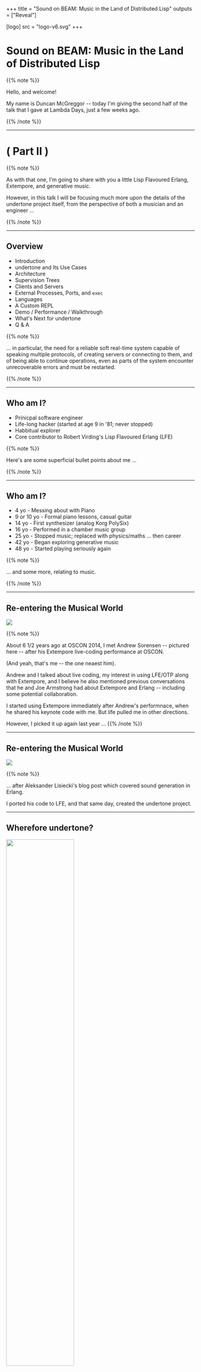 +++
title = "Sound on BEAM: Music in the Land of Distributed Lisp"
outputs = ["Reveal"]

[logo]
src = "logo-v6.svg"
+++

# Sound on BEAM: Music in the Land of Distributed Lisp

[//]: Speaker-Notes:
{{% note %}}

Hello, and welcome!

My name is Duncan McGreggor -- today I'm giving the second half of the talk
that I gave at Lambda Days, just a few weeks ago.

{{% /note %}}

---

# ( Part II )

[//]: Speaker-Notes:
{{% note %}}

As with that one, I'm going to share with you a little Lisp Flavoured Erlang,
Extempore, and generative music. 

However, in this talk I will be focusing much more upon the details of
the undertone project itself, from the perspective of both a musician
and an engineer ...

{{% /note %}}

---

## Overview

* Introduction
* undertone and Its Use Cases
* Architecture
* Supervision Trees
* Clients and Servers
* External Processes, Ports, and `exec`
* Languages
* A Custom REPL
* Demo / Performance / Walkthrough
* What's Next for undertone
* Q & A

[//]: Speaker-Notes:
{{% note %}}

... in particular, the need for a reliable soft real-time
system capable of speaking multiple protocols, of creating servers or 
connecting to them, and of being able to continue operations, even
as parts of the system encounter unrecoverable errors and must be restarted.

{{% /note %}}

---

## Who am I?

* Prinicpal software engineer
* Life-long hacker (started at age 9 in '81; never stopped)
* Habbitual explorer
* Core contributor to Robert Virding's Lisp Flavoured Erlang (LFE)

[//]: Speaker-Notes:
{{% note %}}

Here's are some superficial bullet points about me ...

{{% /note %}}

---

## Who am I?

* 4 yo - Messing about with Piano
* 9 or 10 yo - Formal piano lessons, casual guitar
* 14 yo - First synthesizer (analog Korg PolySix)
* 16 yo - Performed in a chamber music group
* 25 yo - Stopped music; replaced with physics/maths ... then career
* 42 yo - Began exploring generative music
* 48 yo - Started playing seriously again

[//]: Speaker-Notes:
{{% note %}}

... and some more, relating to music.

{{% /note %}}

---


## Re-entering the Musical World

<img src="dm_as_1.jpg" />

{{% note %}}

About 6 1/2 years ago at OSCON 2014, I met Andrew Sorensen -- pictured here -- after his Extempore live-coding performance at OSCON.

(And yeah, that's me -- the one neaest him).

Andrew and I talked about live coding, my interest in using LFE/OTP along with Extempore, and I believe he also mentioned previous conversations that he and Joe Armstrong had about Extempore and Erlang -- including some potential collaboration.

I started using Extempore immediately after Andrew's performnace, when he shared his keynote code with me. But life pulled me in other directions.

However, I picked it up again last year ...
{{% /note %}}

---

## Re-entering the Musical World

<img src="sound_of_erlang.jpg" /> 

{{% note %}}

... after Aleksander Lisiecki's blog post which covered sound generation in Erlang.

I ported his code to LFE, and that same day, created the undertone project.

---

## Wherefore undertone?

<img src="undertone-logo-v1.svg" width="60%" style="border:none; background: none; box-shadow: none;"/> 

{{% note %}}

That would have been another empty repo, though, if I hadn't already returned to music.

undertone came about due to my need to control synthsizers -- both hardware and software -- and run services. For all the separate systems I wanted to manage, a BEAM language felt like the perfect match.

I started by reading everything I could on Erlang and music, retracing Joe Armstrong's steps from the mid-2000s up until a few short years ago. 

As such, one of the first features that landed in undertone was support for Open Sound Control (or OSC). This allowed me to run several of Joe's code samples from within a structured project using a custom backend for SuperCollider.

Ultimately, though, I became frustrated by my admittedly subjective perception that SuperCollider seems to lack an element of musicality -- a feeling that echo'ed my previous experiences with SuperCollider.

Remembering my wonderful experience with Extempore, I turned there next.

Within a few days I'd added a new backend for it in undertone, one that allowed me to run Extempore code from LFE.

{{% /note %}}

---

## Wherefore undertone?

<img src="undertone-logo-v1.svg" width="60%" style="border:none; background: none; box-shadow: none;"/> 

{{% note %}}

The real "why" behind undertone isn't a battle of backends, though ...

the heart of the matter is what I wanted to do with it.

In my practice sessions with guitar and synthesizers, I wanted to be able to quickly write a few lines of code for some ambient backing sounds, or chord progressions against which I could practice scales, or experiment with intervals and counterpoint.

After so long in the software industry, I'm just much, much faster at writing code than sitting down with a sheaf of blank staves and writing notes. So it needed to be in a language which whick I had fluency.

And, if I'm going to be writing code in my spare time, it needs to be in a language that I love and have fun using. Ergo, LFE.

{{% /note %}}

---

## Wherefore undertone?

* Create music in my preferred language
* Monitoring and automatically restarting OS processes
* Speak to Open Sound Control servers (i.e., controlling faders on software consoles/mixers)
* Potentially host my own OSC servers
* Send TCP packages to the Extempore compiler service
* Automtically reconnect (with backoff support) to required services
* Be able to restart any of these components in the event of partial or complete system failure

{{% note %}}

Above and beyond that, I needed to be able to control external processes running on the operating system, restarting them as necessary. There are a lot of features listed here, but that one is biggie for me -- having run into it early one. I did a lot of experimentation with different MIDI drivers, software synthesizers, VST plugin hosts, and ended up having various applications or their supporting processes, crash.

Sometimes days of work -- where I'd invested my time in a long chain of trial and error -- were lost. All because just one component I'd been experimenting with was unstable or wasn't designed to do the crazy things I was asking of it.

And to that point ...

{{% /note %}}

---

## Wherefore undertone?

Also:

* Maintain multiple, separate state contexts
* Support a familiar workflow (a REPL!)
* Provide basic session management (ETS + a handful of functions)

{{% note %}}

I also needed to manage state in a sane manner. As you are all assuradly well aware, the points above and those in the previous slide are features readily available in OTP or in those BEAM languages which offer Erlang interoperability.

And it is for all these reasons that undertone was born, created in LFE, and built upon the foundation of Erlang and OTP.

{{% /note %}}

---

{{< slide transition="none" >}}

## What is undertone?

<img src="arch/erlang-node-diagram2.jpg" width="80%" style="border:none; background: none;"/> 

{{% note %}}

undertone is an idea and a set of needs which depend upon multiple systems in order to realise the goal of making music reliably.

{{% /note %}}

---

## Architecture

<img src="arch/system-context.jpg" style="width: 100%" />

[//]: Speaker-Notes:
{{% note %}}

Here's a diagram that is perhaps a bit more useful: a view of the system configured to use the Extempore backend.

{{% /note %}}

---

## Architecture

System context for Extempore:

* talks to the OS / routes MIDI
* signals routed to external devices
* also routed to MIDI in the DAW (e.g., software synthesizers)

[//]: Speaker-Notes:
{{% note %}}
Extempore runs a TCP server to which we can connect, and then from there, gain access to the operating system's audio layer, MIDI devices, and the like.
{{% /note %}}

---

## Architecture

System context for undertone:

* uses Erlang (starts up supervision tree, clients, servers)
* talks to Extempore (bitstrings over TCP)
* controls OSC servers (e.g., DAWs)

[//]: Speaker-Notes:
{{% note %}}
undertone spawns Extmpore as a managed OS process, starts a TCP client, and optionally starts Open Sound Control clients and servers.

All of this goes into a supervision tree that will restart these components, should one push them beyond their limits -- all without crashing the Erlang VM.

{{% /note %}}

---

## Architecture

<img src="arch/system-context.jpg" style="width: 100%" />

[//]: Speaker-Notes:
{{% note %}}

In addition to Extempore support ...

{{% /note %}}

---

## Architecture

<img src="arch/system-context-bevin.jpg" style="width: 100%" />

[//]: Speaker-Notes:
{{% note %}}

I'm working on a new backend that runs Moog's head of software, Geert Bevin's command line MIDI tools as long running processes.

The architecture changes a little bit based upon the designs of the supported backends.

I had hoped to have this ready to show you today, but I instead chose to create a new demo on a sampled grand piano, which I'll be showing you in a few minutes.
{{% /note %}}

---

## Architecture

<img src="arch/system-context.jpg" style="width: 100%" />

[//]: Speaker-Notes:
{{% note %}}

Back to the Extempore backend:

If we zoom in on the section ...

{{% /note %}}

---

{{< slide transition="none" >}}

## Architecture

<img src="arch/system-context-zoom.jpg" style="width: 100%" />

[//]: Speaker-Notes:
{{% note %}}

... within the dashed purple border ...

{{% /note %}}

 
---
 
## Architecture

<img src="arch/containers2.jpg" style="width: 100%" />

[//]: Speaker-Notes:
{{% note %}}
We can see a little more of how undertone pulls systems together.

This particular view of the architecture shows which components are connected to each other and how.
{{% /note %}}

---

{{< slide transition="none" >}}

## Architecture

<img src="arch/containers2.jpg" style="width: 100%" />

[//]: Speaker-Notes:
{{% note %}}
The grey box in the middle-right is what you will being seeing during the demo.

It represents a custom Extempore REPL -- written in LFE -- that has its own commands separate from the LFE REPL and is capable of communicating with the Extempore compiler server.

{{% /note %}}

---

{{< slide transition="none" >}}

## Architecture

<img src="arch/containers2.jpg" style="width: 100%" />

[//]: Speaker-Notes:
{{% note %}}
Extempore proper, doesn't actually have a REPL of its own -- the standard way of interacting with it is by means of a text editor such as Emacs that's capable of sending Scheme forms to the Extempore TCP server for on-the-fly compilation.

Everything with a grey box within the dashed purple border here has been written in LFE.

{{% /note %}}

---

## Architecture

The undertone "container":

* OTP app with supervisor and state server
* State server for mananging session commands and system config
* OSC clients for any OSC-enabled software running a UDP server
* TCP client for long-running connections to Extempore
* LFE REPL
* Extempore REPL

[//]: Speaker-Notes:
{{% note %}}
This is a quick textual overview of what we just covered ...
{{% /note %}}

---

## Progress Check

* ✅ Introduction
* ✅ undertone and Its Use Cases
* ✅ Architecture
* Supervision Trees
* Clients and Servers
* External Processes, Ports, and exec
* A Custom REPL
* Demo / Performance / Walkthrough
* What's Next for undertone
* Q & A

{{% note %}}

Okay, quick update on what we've covered so far ...

{{% /note %}}


---

## Supervision Trees

<img src="treebeard-talbot-jenkins.jpg" style="width: 40%" />

[//]: Speaker-Notes:
{{% note %}}

Now let's take a closer look at undertone's supervision tree.

{{% /note %}}

---

## Supervision Trees

<img src="undertone-sup.jpg" style="width: 100%" />

[//]: Speaker-Notes:
{{% note %}}

Here's the undertonee supervisor `init` function: based upon configuration
values, it will create different Erlang child processes to manage.

{{% /note %}}

---

## Supervision Trees

<img src="undertone-sup-xt.jpg" style="width: 100%" />

[//]: Speaker-Notes:
{{% note %}}

undertone running the Extempore backend supervises:

1. the general undertone server common to all backends 
2. a server specific to the Extempore backend
3. and then an additional server that manages the Extempore REPL sessions

The backend-specific server then opens an Erlang port to manage the OS process in which the Extempore binary is running.

{{% /note %}}

---

## Supervision Trees

<img src="undertone-sup-bevin.jpg" style="width: 100%" />

[//]: Speaker-Notes:
{{% note %}}

Things are a little different for the "Bevin" backend:

1. while there's still the general server
2. and a backend-specific server

There's no custom REPL. This backend doesn't have its own language, unlike Extempore, so we get to use the regular LFE REPL.

Also, there are two OS processes for the two separate binaries for this backend: A MIDI tool for sending MIDI messages, and another for receiving them.

{{% /note %}}

---

## Clients and Servers

* Extempore client
  * TCP client for sending messages to the compiler server
  * Scheme syntax as bitstrings
  * Started by the release

[//]: Speaker-Notes:
{{% note %}}

TBD

{{% /note %}}

---

## Clients and Servers

* Open Sound Control clients
  * potentially many
  * connecting to both software and hardware
  * e.g., digital audio workstations (DAWs) to control console faders

[//]: Speaker-Notes:
{{% note %}}

TBD

{{% /note %}}

---

## Clients and Servers

* Open Sound Control servers
  * none right now
  * could create an OSC/MIDI bridge in LFE/Erlang 
  * create a custom Raspberry Pi sound device and export OSC methods
* erlsci/osc is UDP only

[//]: Speaker-Notes:
{{% note %}}

TBD

{{% /note %}}

---

## Clients and Servers

* `gen_servers` for state management
* The Extempore REPL is a simple looping server
* The undertone backends each have their own `gen_server` that's responsible for managing the backend

[//]: Speaker-Notes:
{{% note %}}

TBD

{{% /note %}}

---

## External Processes & Erlang Ports

* Used to use `erlang:open_port` (`spawn_executable`)
* Switched to `exec` library (which still uses Erlang ports)
* Extempore backend:
  * capturing output from Extempore
* "Bevin" backend:
  * sending MIDI (OS process)
  * receiving MIDI (separate OS process)
  * stdout is captured for both and logged / parsed

[//]: Speaker-Notes:
{{% note %}}

TBD

{{% /note %}}

---

## Dependencies

* https://github.com/erlsci/osc
  * Forked from https://github.com/marianoguerra/erlang-osc
  * 5-10 year old code, updated per rebar3 project best practices

[//]: Speaker-Notes:
{{% note %}}

TBD

{{% /note %}}

---

## Dependencies

* https://github.com/lfex/tcp-client
  * Originally based upon https://github.com/cabol/tcp_client
  * Rewritten in LFE around `gen_statem` using https://andrealeopardi.com/posts/connection-managers-with-gen_statem/
  * Exponential backoff from  https://github.com/ferd/backoff

[//]: Speaker-Notes:
{{% note %}}

TBD

{{% /note %}}

---

## Dependencies

* https://github.com/saleyn/erlexec
  * Addresses issues with terminating OS processes
  * Keeps to the spirit of Erlang's clean Port API
  * Used to manage 2 of 3 backends in undertone

[//]: Speaker-Notes:
{{% note %}}

TBD

{{% /note %}}

---

## Progress Check

* ✅ Introduction
* ✅ undertone and Its Use Cases
* ✅ Architecture
* ✅ Supervision Trees
* ✅ Clients and Servers
* ✅ External Processes, Ports, and exec
* Languages
* A Custom REPL
* Demo / Performance / Walkthrough
* What's Next for undertone
* Q & A

{{% note %}}

Quick update on what we've covered so far ...

{{% /note %}}

---

{{< slide background-image="LFE-logo-darker-greys-0.05trans-6-square-x3000.png" >}}

## Erlang & LFE

Basics: a recursive function using pattern-matching in the function heads.

#### Erlang

```erlang
ackermann(0, N) ->
  N+1;
ackermann(M, 0) ->
  ackermann(M-1, 1);
ackermann(M, N) when M > 0 andalso N > 0 ->
  ackermann(M-1, ackermann(M, N-1)).
```

#### LFE

```clj
(defun ackermann
  ((0 n) (+ n 1))
  ((m 0) (ackermann (- m 1) 1))
  ((m n) (ackermann (- m 1) (ackermann m (- n 1)))))
```

[//]: Speaker-Notes:
{{% note %}}

TBD

{{% /note %}}

---

## Erlang & LFE

OTP: Erlang `supervisor`

```erlang
-module('undertone.sup').
-behaviour(supervisor).
-export([start_link/0]).
-export([init/1]).

start_link() ->
    supervisor:start_link({local, ?MODULE}, ?MODULE, []).
    
init([]) ->
    {ok, {sup_flags(),
          [child('undertone.server', start_link, [])]}}.
    
sup_flags() ->
    #{strategy => one_for_one,
      intensity => 3,
      period => 60}.
```

[//]: Speaker-Notes:
{{% note %}}

TBD

{{% /note %}}

---

## Erlang & LFE

OTP: LFE `supervisor`

```clj
(defmodule undertone.sup
  (behaviour supervisor)
  (export
   (start_link 0)
   (init 1)))
   
(defun start_link ()
  (supervisor:start_link `#(local ,(MODULE)) (MODULE) '()))

(defun init (_args)
  `#(ok #(,(sup-flags)
          (,(child 'undertone.server 'start_link '())))))
  
(defun sup-flags ()
  `#m(strategy one_for_one
      intensity 3
```

[//]: Speaker-Notes:
{{% note %}}

TBD

{{% /note %}}

---

## Extempore

xtlang:

``` scheme
(bind-func AudioBuffer_data_b64
  (lambda (ab:AudioBuffer*)
    (let ((b64size:i64 0)
          (datsize:i64 (* (AudioBuffer_frames ab)
                          (AudioBuffer_channels ab) 4)))
      (String (base64_encode (cast (tref ab 4) i8*)
                             datsize
                             (ref b64size))))))
```

[//]: Speaker-Notes:
{{% note %}}
If that wasn't complicated enough, there are two more languages invloved here as well. This is Extempore's xtlang, which provides low-level access to all aspects of the Extempore system.

{{% /note %}}

---

## Extempore

Scheme:

``` scheme
(sys:load "libs/external/portmidi.xtm")
(pm_initialize)
(define *midi-out* (pm_create_output_stream 3))

(define midi-loop
  (lambda (beat dur)
    (mplay *midi-out*
           (random (list 36 43 48 51 60 60 60 67 70 74 75))
           (random 60 80)
           dur 0)
    (callback (*metro* (+ beat (* .5 dur)))
              'midi-loop
              (+ beat dur)
              dur)))

(midi-loop (*metro* 'get-beat 4) 1/4)
```

[//]: Speaker-Notes:
{{% note %}}
And this is Extempore's higher-level language, a derivative of Tiny Scheme.

This is what most Extempore performers use -- and, in fact, is what you saw me pasting into the REPL at the beginning of the demo.
{{% /note %}}

---

## A Custom REPL

<img src="xt-repl-start.jpg" width="80%" /> 

[//]: Speaker-Notes:
{{% note %}}

TBD

{{% /note %}}

---

## A Custom REPL

<img src="xt-repl-help.jpg" width="80%" /> 

[//]: Speaker-Notes:
{{% note %}}

TBD

{{% /note %}}

---

## A Custom REPL

<img src="xt-repl-sess.jpg" width="80%" /> 

[//]: Speaker-Notes:
{{% note %}}

TBD

{{% /note %}}

---

## A Custom REPL

<img src="xt-repl-defun.jpg" width="100%" /> 

[//]: Speaker-Notes:
{{% note %}}

TBD

{{% /note %}}

---

## Demo!

[//]: Speaker-Notes:
{{% note %}}

TBD

{{% /note %}}

---

## What's Next for undertone?

<img src="undertone-github.jpg" width="80%" /> 

[//]: Speaker-Notes:
{{% note %}}
So what's next for undertone? I have created tickets for efforts such as:

* Deeper support of Extempore in native LFE
* Live capture of music, recorded as LFE data structures
* A Hybrid LFE/Extempore REPL
* Digital Signal Processing from LFE
* More support for open source synthesizers
* Explore the collaboration possibilities with the distributed platform that LFE offers
* Lots of practical use in generating music, exploring music theory ... and just _listening!_
{{% /note %}}

---

## Progress Check

* ✅ Introduction
* ✅ undertone and Its Use Cases
* ✅ Architecture
* ✅ Supervision Trees
* ✅ Clients and Servers
* ✅ External Processes, Ports, and exec
* ✅ Languages
* ✅ A Custom REPL
* ✅ Demo / Performance / Walkthrough
* ✅ What's Next for undertone
* Q & A

{{% note %}}

Quick update on what we've covered so far ...

{{% /note %}}

---

## Q & A

[//]: Speaker-Notes:
{{% note %}}
{{% /note %}}

---

#### Contact

* oubiwann@gmail.com
* [@oubiwann]()
* https://soundcloud.com/oubiwann/tracks
* [linkedin.com/in/oubiwann]()
* [@forgottentones]()
* https://soundcloud.com/forgotten-tones/tracks

[//]: Speaker-Notes:
{{% note %}}
Here's how you can reach me ...
{{% /note %}}

---

#### undertone Resources

* https://github.com/ut-proj/undertone
* https://undertone.lfe.io/presentations
* https://undertone.lfe.io/book
* [lfe.slack.com]() #algo-sound
* http://groups.google.com/group/lfe-undertone
* [@lfeundertone]()
* https://www.instagram.com/lfeundertone/

---

#### LFE Resources

* https://lfe.io/
* https://github.com/rvirding/lfe
* [lfe.slack.com]()
* http://groups.google.com/group/lisp-flavoured-erlang
* [@ErlangLisp]()

[//]: Speaker-Notes:
{{% note %}}
Here's where stuff is ...
{{% /note %}}
